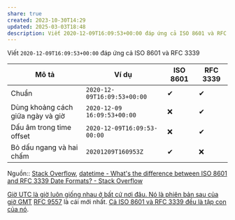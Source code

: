 ```yaml
---
share: true
created: 2023-10-30T14:29
updated: 2025-03-03T18:48
description: Viết 2020-12-09T16:09:53+00:00 đáp ứng cả ISO 8601 và RFC 3339
---
```

Viết `2020-12-09T16:09:53+00:00` đáp ứng cả ISO 8601 và RFC 3339

| Mô tả                             | Ví dụ                       | ISO 8601 | RFC 3339 |
| --------------------------------- | --------------------------- | -------- | ------- |
| Chuẩn                             | `2020-12-09T16:09:53+00:00` | ✔        | ✔       |
| Dùng khoảng cách giữa ngày và giờ | `2020-12-09 16:09:53+00:00` | ❌       | ✔       |
| Dấu âm trong time offset          | `2020-12-09T16:09:53-00:00` | ❌       | ✔       |
| Bỏ dấu ngang và hai chấm          | `20201209T160953Z`          | ✔        | ❌      |

Nguồn:: [Stack Overflow](../../../../../../%CE%9E%20Ngu%E1%BB%93n%20v%C3%A0%20t%C3%A0i%20nguy%C3%AAn%20h%E1%BB%97%20tr%E1%BB%A3/%CE%9E%20Ngu%E1%BB%93n/Stack%20Overflow.md), [datetime - What's the difference between ISO 8601 and RFC 3339 Date Formats? - Stack Overflow](https://stackoverflow.com/a/65221179/3416774)

[Giờ UTC là giờ luôn giống nhau ở bất cứ nơi đâu. Nó là phiên bản sau của giờ GMT](./Gi%E1%BB%9D%20UTC%20l%C3%A0%20gi%E1%BB%9D%20lu%C3%B4n%20gi%E1%BB%91ng%20nhau%20%E1%BB%9F%20b%E1%BA%A5t%20c%E1%BB%A9%20n%C6%A1i%20%C4%91%C3%A2u.%20N%C3%B3%20l%C3%A0%20phi%C3%AAn%20b%E1%BA%A3n%20sau%20c%E1%BB%A7a%20gi%E1%BB%9D%20GMT.md)
[RFC 9557](https://datatracker.ietf.org/doc/html/rfc9557) là cái mới nhất. [Cả ISO 8601 và RFC 3339 đều là tập con của nó](https://tc39.es/proposal-temporal/docs/plaindate.html#static-methods).